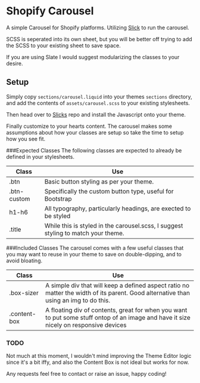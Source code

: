 Shopify Carousel
======
A simple Carousel for Shopify platforms. Utilizing
[Slick](https://github.com/kenwheeler/slick/) to run the carousel.

SCSS is seperated into its own sheet, but you will be better off trying to add
the SCSS to your existing sheet to save space.

If you are using Slate I would suggest modularizing the classes to your desire.

Setup
------
Simply copy `sections/carousel.liquid` into your themes `sections` directory,
and add the contents of `assets/carousel.scss` to your existing stylesheets.

Then head over to [Slicks](https://github.com/kenwheeler/slick/) repo and 
install the Javascript onto your theme.

Finally customize to your hearts content. The carousel makes some assumptions
about how your classes are setup so take the time to setup how you see fit.

###Expected Classes
The following classes are expected to already be defined in your stylesheets.

| Class       | Use                                                                               |
| ----------- | --------------------------------------------------------------------------------- |
| .btn        | Basic button styling as per your theme.                                           |
| .btn-custom | Specifically the custom button type, useful for Bootstrap                         |
| h1-h6       | All typography, particularly headings, are exected to be styled                   |
| .title      | While this is styled in the carousel.scss, I suggest styling to match your theme. |

###Included Classes
The carousel comes with a few useful classes that you may want to reuse in your
theme to save on double-dipping, and to avoid bloating.

| Class        | Use                                                                                                                                   |
| ------------ | ------------------------------------------------------------------------------------------------------------------------------------- |
| .box-sizer   | A simple div that will keep a defined aspect ratio no matter the width of its parent. Good alternative than using an img to do this.  |
| .content-box | A floating div of contents, great for when you want to put some stuff ontop of an image and have it size nicely on responsive devices |

### TODO
Not much at this moment, I wouldn't mind improving the Theme Editor logic since it's a bit iffy, and also the Content Box is not ideal but works for now.

Any requests feel free to contact or raise an issue, happy coding!
